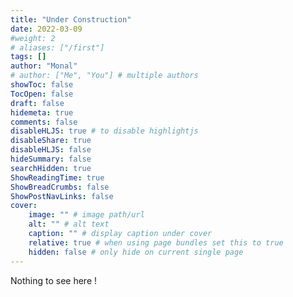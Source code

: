 ```yaml
---
title: "Under Construction"
date: 2022-03-09
#weight: 2
# aliases: ["/first"]
tags: []
author: "Monal"
# author: ["Me", "You"] # multiple authors
showToc: false
TocOpen: false
draft: false
hidemeta: true
comments: false
disableHLJS: true # to disable highlightjs
disableShare: true
disableHLJS: false
hideSummary: false
searchHidden: true
ShowReadingTime: true
ShowBreadCrumbs: false
ShowPostNavLinks: false
cover:
    image: "" # image path/url
    alt: "" # alt text
    caption: "" # display caption under cover
    relative: true # when using page bundles set this to true
    hidden: false # only hide on current single page
---
```


Nothing to see here !

<!-- If you're looking here, you're in the wrong place. -->
